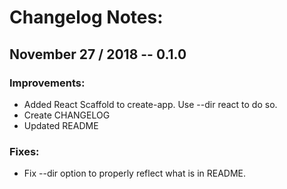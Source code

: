 # Changelog Notes:

## November 27 / 2018  -- 0.1.0

### Improvements:
 * Added React Scaffold to create-app. Use --dir react to do so.
 * Create CHANGELOG
 * Updated README

### Fixes:
* Fix --dir option to properly reflect what is in README.